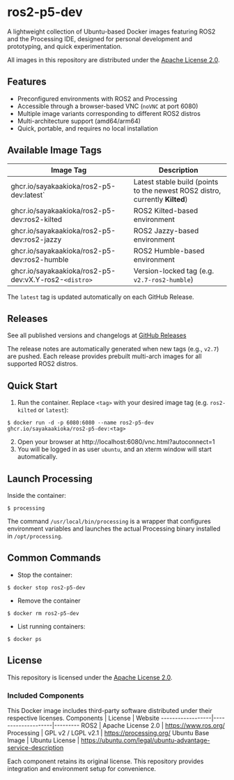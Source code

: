 # ros2-p5-dev
A lightweight collection of Ubuntu-based Docker images featuring ROS2 and the Processing IDE,
designed for personal development and prototyping, and quick experimentation.

All images in this repository are distributed under the [Apache License 2.0](./LICENSE).

## Features
- Preconfigured environments with ROS2 and Processing
- Accessible through a browser-based VNC (`noVNC` at port 6080)
- Multiple image variants corresponding to different ROS2 distros
- Multi-architecture support (amd64/arm64)
- Quick, portable, and requires no local installation

## Available Image Tags
Image Tag         | Description
-------------------|-------------
ghcr.io/sayakaakioka/ros2-p5-dev:latest` | Latest stable build (points to the newest ROS2 distro, currently **Kilted**)
ghcr.io/sayakaakioka/ros2-p5-dev:ros2-kilted | ROS2 Kilted-based environment
ghcr.io/sayakaakioka/ros2-p5-dev:ros2-jazzy | ROS2 Jazzy-based environment
ghcr.io/sayakaakioka/ros2-p5-dev:ros2-humble | ROS2 Humble-based environment
ghcr.io/sayakaakioka/ros2-p5-dev:vX.Y-ros2-`<distro>` | Version-locked tag (e.g. `v2.7-ros2-humble`)

The `latest` tag is updated automatically on each GitHub Release.

## Releases
See all published versions and changelogs at [GitHub Releases](https://github.com/sayakaakioka/ros2-p5-dev/releases)

The release notes are automatically generated when new tags (e.g., `v2.7`) are pushed.
Each release provides prebuilt multi-arch images for all supported ROS2 distros.

## Quick Start
1. Run the container. Replace `<tag>` with your desired image tag (e.g. `ros2-kilted` or `latest`):
```
$ docker run -d -p 6080:6080 --name ros2-p5-dev ghcr.io/sayakaakioka/ros2-p5-dev:<tag>
```

2. Open your browser at http://localhost:6080/vnc.html?autoconnect=1
3. You will be logged in as user `ubuntu`,
and an xterm window will start automatically.

## Launch Processing
Inside the container:
```
$ processing
```
The command `/usr/local/bin/processing` is a wrapper that configures environment variables and launches the actual Processing binary installed in `/opt/processing`.

## Common Commands
- Stop the container:
```
$ docker stop ros2-p5-dev
```
- Remove the container
```
$ docker rm ros2-p5-dev
```
- List running containers:
```
$ docker ps
```


## License
This repository is licensed under the [Apache License 2.0](./LICENSE).

### Included Components
This Docker image includes third-party software distributed under their respective licenses.
Components        | License            | Website
------------------|--------------------|---------
ROS2              | Apache License 2.0 | https://www.ros.org/
Processing        | GPL v2 / LGPL v2.1 | https://processing.org/
Ubuntu Base Image | Ubuntu License     | https://ubuntu.com/legal/ubuntu-advantage-service-description

Each component retains its original license. This repository provides integration and environment setup for convenience.
